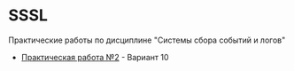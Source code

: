 # SSSL
Практические работы по дисциплине "Системы сбора событий и логов"

- [Практическая работа №2](./Практическая%20работа%20%232) - Вариант 10
